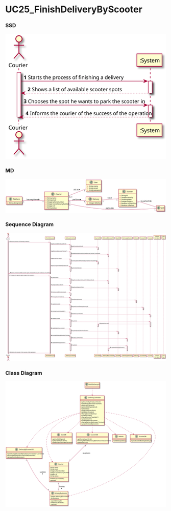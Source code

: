# UC25_FinishDeliveryByScooter

### SSD
![UC25_SSD.svg](UC25_SSD.svg)

### MD
![UC25_MD.svg](UC25_MD.svg)

### Sequence Diagram

![UC25_SD.svg](UC25_SD.svg)

### Class Diagram

![UC25_CD.svg](UC25_CD.svg)
